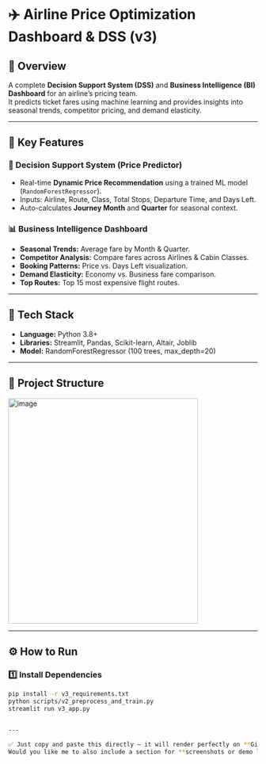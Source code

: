# ✈️ Airline Price Optimization Dashboard & DSS (v3)

## 📘 Overview
A complete **Decision Support System (DSS)** and **Business Intelligence (BI) Dashboard** for an airline’s pricing team.  
It predicts ticket fares using machine learning and provides insights into seasonal trends, competitor pricing, and demand elasticity.

---

## 🎯 Key Features

### 🧠 Decision Support System (Price Predictor)
- Real-time **Dynamic Price Recommendation** using a trained ML model (`RandomForestRegressor`).
- Inputs: Airline, Route, Class, Total Stops, Departure Time, and Days Left.
- Auto-calculates **Journey Month** and **Quarter** for seasonal context.

### 📊 Business Intelligence Dashboard
- **Seasonal Trends:** Average fare by Month & Quarter.
- **Competitor Analysis:** Compare fares across Airlines & Cabin Classes.
- **Booking Patterns:** Price vs. Days Left visualization.
- **Demand Elasticity:** Economy vs. Business fare comparison.
- **Top Routes:** Top 15 most expensive flight routes.

---

## 🧰 Tech Stack
- **Language:** Python 3.8+  
- **Libraries:** Streamlit, Pandas, Scikit-learn, Altair, Joblib  
- **Model:** RandomForestRegressor (100 trees, max_depth=20)

---

## 📂 Project Structure
<img width="383" height="455" alt="image" src="https://github.com/user-attachments/assets/0255362f-7039-4949-96fb-d1c1c5828750" />


---

## ⚙️ How to Run

### 1️⃣ Install Dependencies
```bash
pip install -r v3_requirements.txt
python scripts/v2_preprocess_and_train.py
streamlit run v3_app.py


---

✅ Just copy and paste this directly — it will render perfectly on **GitHub**, **Streamlit Cloud**, or any Markdown viewer.  
Would you like me to also include a section for **screenshots or demo links** (so you can just add images later)?

